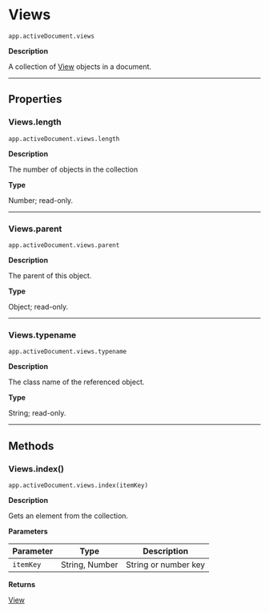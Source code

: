 # Views

`app.activeDocument.views`

**Description**

A collection of [View](./View.md) objects in a document.

---

## Properties

### Views.length

`app.activeDocument.views.length`

**Description**

The number of objects in the collection

**Type**

Number; read-only.

---

### Views.parent

`app.activeDocument.views.parent`

**Description**

The parent of this object.

**Type**

Object; read-only.

---

### Views.typename

`app.activeDocument.views.typename`

**Description**

The class name of the referenced object.

**Type**

String; read-only.

---

## Methods

### Views.index()

`app.activeDocument.views.index(itemKey)`

**Description**

Gets an element from the collection.

**Parameters**

| Parameter   | Type           | Description          |
|-------------|----------------|----------------------|
| `itemKey`   | String, Number | String or number key |

**Returns**

[View](./View.md)
